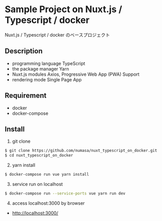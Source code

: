 Sample Project on Nuxt.js / Typescript / docker
====

Nuxt.js / Typescript / docker のベースプロジェクト

## Description
- programming language TypeScript
- the package manager Yarn
- Nuxt.js modules Axios, Progressive Web App (PWA) Support
- rendering mode Single Page App

## Requirement
- docker
- docker-compose

## Install
1. git clone
```bash
$ git clone https://github.com/numasa/nuxt_typescript_on_docker.git
$ cd nuxt_typescript_on_docker
```

2. yarn install
```bash
$ docker-compose run vue yarn install
```

3. service run on localhost
```bash
$ docker-compose run --service-ports vue yarn run dev
```

4. access localhost:3000 by browser
- [http://localhost:3000/](http://localhost:3000/)
